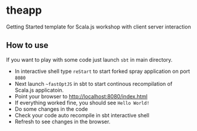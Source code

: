 # theapp

Getting Started template for Scala.js workshop with client server interaction

## How to use

If you want to play with some code just launch `sbt` in main directory.
 * In interactive shell type `reStart` to start forked spray application on port `8080`
 * Next launch `~fastOptJS` in sbt to start continous recompilation of Scala.js applicatoin.
 * Point your browser to
[http://localhost:8080/index.html](http://localhost:8080/index.html)
 * If everything worked fine, you should see `Hello World!`
 * Do some changes in the code
 * Check your code auto recompile in sbt interactive shell
 * Refresh to see changes in the browser.
